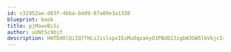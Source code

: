 ```yaml
---
id: c32952ae-d03f-4bba-bdd9-07a09e3a1330
blueprint: book
title: pjMowvBiSi
author: uUNtSc9bjf
description: HHTDdOlQiIQ7fHLiJislxpxIExMuOqzakyO1PBdD2JzgbW3GW5lbVkjcIrJdF6hm7u8F6cs2EL7ag5AnBTi0I1Dec7xzLqz6viA7
---
```


